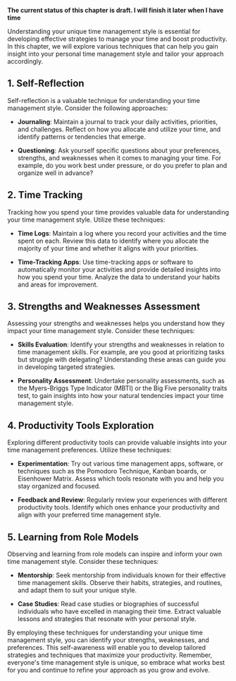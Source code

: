 **The current status of this chapter is draft. I will finish it later when I have time**

Understanding your unique time management style is essential for developing effective strategies to manage your time and boost productivity. In this chapter, we will explore various techniques that can help you gain insight into your personal time management style and tailor your approach accordingly.

**1. Self-Reflection**
----------------------

Self-reflection is a valuable technique for understanding your time management style. Consider the following approaches:

* **Journaling**: Maintain a journal to track your daily activities, priorities, and challenges. Reflect on how you allocate and utilize your time, and identify patterns or tendencies that emerge.

* **Questioning**: Ask yourself specific questions about your preferences, strengths, and weaknesses when it comes to managing your time. For example, do you work best under pressure, or do you prefer to plan and organize well in advance?

**2. Time Tracking**
--------------------

Tracking how you spend your time provides valuable data for understanding your time management style. Utilize these techniques:

* **Time Logs**: Maintain a log where you record your activities and the time spent on each. Review this data to identify where you allocate the majority of your time and whether it aligns with your priorities.

* **Time-Tracking Apps**: Use time-tracking apps or software to automatically monitor your activities and provide detailed insights into how you spend your time. Analyze the data to understand your habits and areas for improvement.

**3. Strengths and Weaknesses Assessment**
------------------------------------------

Assessing your strengths and weaknesses helps you understand how they impact your time management style. Consider these techniques:

* **Skills Evaluation**: Identify your strengths and weaknesses in relation to time management skills. For example, are you good at prioritizing tasks but struggle with delegating? Understanding these areas can guide you in developing targeted strategies.

* **Personality Assessment**: Undertake personality assessments, such as the Myers-Briggs Type Indicator (MBTI) or the Big Five personality traits test, to gain insights into how your natural tendencies impact your time management style.

**4. Productivity Tools Exploration**
-------------------------------------

Exploring different productivity tools can provide valuable insights into your time management preferences. Utilize these techniques:

* **Experimentation**: Try out various time management apps, software, or techniques such as the Pomodoro Technique, Kanban boards, or Eisenhower Matrix. Assess which tools resonate with you and help you stay organized and focused.

* **Feedback and Review**: Regularly review your experiences with different productivity tools. Identify which ones enhance your productivity and align with your preferred time management style.

**5. Learning from Role Models**
--------------------------------

Observing and learning from role models can inspire and inform your own time management style. Consider these techniques:

* **Mentorship**: Seek mentorship from individuals known for their effective time management skills. Observe their habits, strategies, and routines, and adapt them to suit your unique style.

* **Case Studies**: Read case studies or biographies of successful individuals who have excelled in managing their time. Extract valuable lessons and strategies that resonate with your personal style.

By employing these techniques for understanding your unique time management style, you can identify your strengths, weaknesses, and preferences. This self-awareness will enable you to develop tailored strategies and techniques that maximize your productivity. Remember, everyone's time management style is unique, so embrace what works best for you and continue to refine your approach as you grow and evolve.
